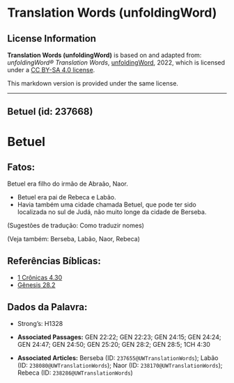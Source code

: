 # Translation Words (unfoldingWord)

## License Information

**Translation Words (unfoldingWord)** is based on and adapted from: _unfoldingWord® Translation Words_, [unfoldingWord](https://unfoldingword.org/utw), 2022, which is licensed under a [CC BY-SA 4.0 license](https://creativecommons.org/licenses/by-sa/4.0/legalcode.en).

This markdown version is provided under the same license.



--------------------------------

## Betuel (id: 237668)

Betuel
======

Fatos:
------

Betuel era filho do irmão de Abraão, Naor.

* Betuel era pai de Rebeca e Labão.
* Havia também uma cidade chamada Betuel, que pode ter sido localizada no sul de Judá, não muito longe da cidade de Berseba.

(Sugestões de tradução: Como traduzir nomes)

(Veja também: Berseba, Labão, Naor, Rebeca)

Referências Bíblicas:
---------------------

* [1 Crônicas 4\.30](https://ref.ly/1Chr4:30)
* [Gênesis 28\.2](https://ref.ly/Gen28:2)

Dados da Palavra:
-----------------

* Strong’s: H1328

* **Associated Passages:** GEN 22:22; GEN 22:23; GEN 24:15; GEN 24:24; GEN 24:47; GEN 24:50; GEN 25:20; GEN 28:2; GEN 28:5; 1CH 4:30
* **Associated Articles:** Berseba (ID: `237655@UWTranslationWords`); Labão (ID: `238080@UWTranslationWords`); Naor (ID: `238170@UWTranslationWords`); Rebeca (ID: `238286@UWTranslationWords`)

